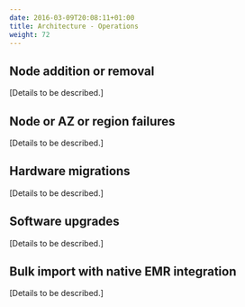 ```yaml
---
date: 2016-03-09T20:08:11+01:00
title: Architecture - Operations
weight: 72
---
```

## Node addition or removal
[Details to be described.]

## Node or AZ or region failures
[Details to be described.]

## Hardware migrations
[Details to be described.]

## Software upgrades
[Details to be described.]

## Bulk import with native EMR integration
[Details to be described.]
